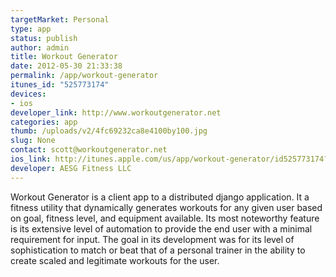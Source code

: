 ```yaml
--- 
targetMarket: Personal
type: app
status: publish
author: admin
title: Workout Generator
date: 2012-05-30 21:33:38
permalink: /app/workout-generator
itunes_id: "525773174"
devices: 
- ios
developer_link: http://www.workoutgenerator.net
categories: app
thumb: /uploads/v2/4fc69232ca8e4100by100.jpg
slug: None
contact: scott@workoutgenerator.net
ios_link: http://itunes.apple.com/us/app/workout-generator/id525773174?ls=1%26mt=8
developer: AESG Fitness LLC
---
```



Workout Generator is a client app to a distributed django application.  It a fitness utility that dynamically generates workouts for any given user based on goal, fitness level, and equipment available.  Its most noteworthy feature is its extensive level of automation to provide the end user with a minimal requirement for input.  The goal in its development was for its level of sophistication to match or beat that of a personal trainer in the ability to create scaled and legitimate workouts for the user.  


